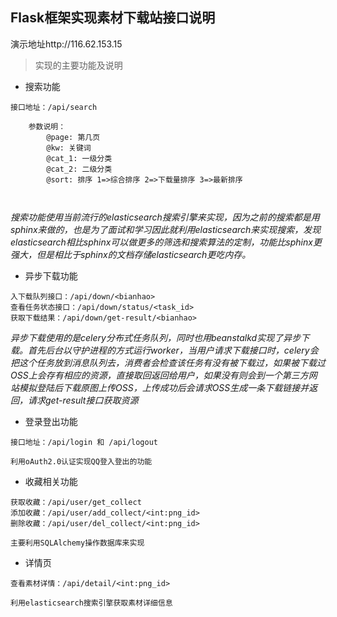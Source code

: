 ## Flask框架实现素材下载站接口说明
   演示地址http://116.62.153.15
> 实现的主要功能及说明
- 搜索功能
```
接口地址：/api/search
    
    参数说明：
        @page: 第几页
        @kw: 关键词
        @cat_1: 一级分类
        @cat_2: 二级分类
        @sort: 排序 1=>综合排序 2=>下载量排序 3=>最新排序
    
    
```
*搜索功能使用当前流行的elasticsearch搜索引擎来实现，因为之前的搜索都是用sphinx来做的，也是为了面试和学习因此就利用elasticsearch来实现搜索，发现elasticsearch相比sphinx可以做更多的筛选和搜索算法的定制，功能比sphinx更强大，但是相比于sphinx的文档存储elasticsearch更吃内存。*


- 异步下载功能
```
入下载队列接口：/api/down/<bianhao>
查看任务状态接口：/api/down/status/<task_id>
获取下载结果：/api/down/get-result/<bianhao>
```
*异步下载使用的是celery分布式任务队列，同时也用beanstalkd实现了异步下载。首先后台以守护进程的方式运行worker，当用户请求下载接口时，celery会把这个任务放到消息队列去，消费者会检查该任务有没有被下载过，如果被下载过OSS上会存有相应的资源，直接取回返回给用户，如果没有则会到一个第三方网站模拟登陆后下载原图上传OSS，上传成功后会请求OSS生成一条下载链接并返回，请求get-result接口获取资源*



- 登录登出功能

```
接口地址：/api/login 和 /api/logout

利用oAuth2.0认证实现QQ登入登出的功能
```

- 收藏相关功能
```
获取收藏：/api/user/get_collect
添加收藏：/api/user/add_collect/<int:png_id>
删除收藏：/api/user/del_collect/<int:png_id>

主要利用SQLAlchemy操作数据库来实现
```
- 详情页
```
查看素材详情：/api/detail/<int:png_id>

利用elasticsearch搜索引擎获取素材详细信息
```
